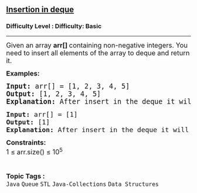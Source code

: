 <h2><a href="https://www.geeksforgeeks.org/problems/insertion-in-deque/1?page=2&category=Java&difficulty=Basic&status=unsolved&sortBy=submissions">Insertion in deque</a></h2><h3>Difficulty Level : Difficulty: Basic</h3><hr><div class="problems_problem_content__Xm_eO"><p><span style="font-size: 18px;">Given an array <strong>arr[] </strong>containing non-negative integers. You need to insert all elements of the array to deque and return it.<br></span></p>
<p><span style="font-size: 18px;"><strong>Examples:</strong></span></p>
<pre><span style="font-size: 14pt;"><strong>Input: </strong>arr[]<strong> </strong>=<strong> </strong>[1, 2, 3, 4, 5]
<strong>Output: </strong>[1, 2, 3, 4, 5]
<strong>Explanation:</strong> After insert in the deque it will look like [1, 2, 3, 4, 5].
</span></pre>
<pre><span style="font-size: 18px;"><strong>Input: </strong>arr[]<strong> </strong>=<strong> </strong>[1]
<strong>Output:</strong> [1]
<strong>Explanation:</strong> After insert in the deque it will look like [1].<br></span></pre>
<p><span style="font-size: 18px;"><strong>Constraints:</strong><br>1 ≤ arr.size() ≤ 10<sup>5</sup></span></p></div><br><p><span style=font-size:18px><strong>Topic Tags : </strong><br><code>Java</code>&nbsp;<code>Queue</code>&nbsp;<code>STL</code>&nbsp;<code>Java-Collections</code>&nbsp;<code>Data Structures</code>&nbsp;